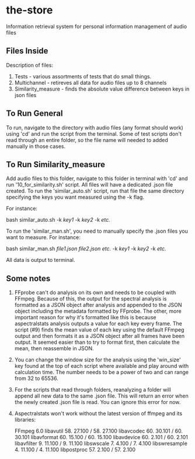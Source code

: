 # the-store
Information retrieval system for personal information management of audio files

## Files Inside
Description of files:
1. Tests - various assortments of tests that do small things.
2. Multichannel - retireves all data for audio files up to 8 channels
3. Similarity_measure - finds the absolute value difference between keys in json files

## To Run General
To run, navigate to the directory with audio files (any format should work) using 'cd' and run the script from the terminal. Some of test scripts don't read through an entire folder, so the file name will needed to added manually in those cases.

## To Run Similarity_measure
Add audio files to this folder, navigate to this folder in terminal with 'cd' and run '10_for_similarity.sh' script. All files will have a dedicated .json file created. To run the 'similar_auto.sh' script, run that file the same directory specifying the keys you want measured using the -k flag.

For instance:

bash similar_auto.sh -k *key1* -k *key2* -k *etc.*

To run the 'similar_man.sh', you need to manually specify the .json files you want to measure. For instance:

bash similar_man.sh *file1.json file2.json etc.* -k *key1* -k *key2* -k *etc.*

All data is output to terminal.

## Some notes
1. FFprobe can't do analysis on its own and needs to be coupled with FFmpeg. Because of this, the output for the spectral analysis is formatted as a JSON object after analysis and appended to the JSON object including the metadata formatted by FFprobe. The other, more important reason for why it's formatted like this is because aspectralstats analysis outputs a value for each key every frame. The script (#9) finds the mean value of each key using the default FFmpeg output and then formats it as a JSON object after all frames have been output. It seemed easier than to try to format first, then calculate the mean, then reassemble in JSON.
2. You can change the window size for the analysis using the 'win_size' key found at the top of each script where available and play around with calculation time. The number needs to be a power of two and can range from 32 to 65536.
3. For the scripts that read through folders, reanalyzing a folder will append all new data to the same .json file. This will return an error when the newly created .json file is read. You can ignore this error for now.
4. Aspectralstats won't work without the latest version of ffmpeg and its libraries:

    FFmpeg 6.0
    libavutil      58. 27.100 / 58. 27.100
    libavcodec     60. 30.101 / 60. 30.101
    libavformat    60. 15.100 / 60. 15.100
    libavdevice    60.  2.101 / 60.  2.101
    libavfilter     9. 11.100 /  9. 11.100
    libswscale      7.  4.100 /  7.  4.100
    libswresample   4. 11.100 /  4. 11.100
    libpostproc    57.  2.100 / 57.  2.100
